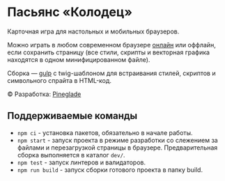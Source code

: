 # Пасьянс «Колодец»

Карточная игра для настольных и мобильных браузеров.

Можно играть в любом современном браузере [онлайн](https://well.pineglade.ru) или оффлайн, если сохранить страницу (все стили, скрипты и векторная графика находятся в одном минифицированном файле).

Сборка — [gulp](https://github.com/efiand/gulp-static) с twig-шаблоном для встраивания стилей, скриптов и символьного спрайта в HTML-код.

© Разработка: [Pineglade](https://pineglade.ru)

## Поддерживаемые команды

- `npm ci` - установка пакетов, обязательно в начале работы.
- `npm start` - запуск проекта в режиме разработки со слежением за файлами и перезагрузкой страницы в браузере. Предварительная сборка выполняется в каталог `dev/`.
- `npm test` - запуск линтеров и валидаторов.
- `npm run build` - запуск сборки готового проекта в папку build.
